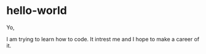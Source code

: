 # hello-world

Yo,

I am trying to learn how to code. 
It intrest me and I hope to make a career of it.
